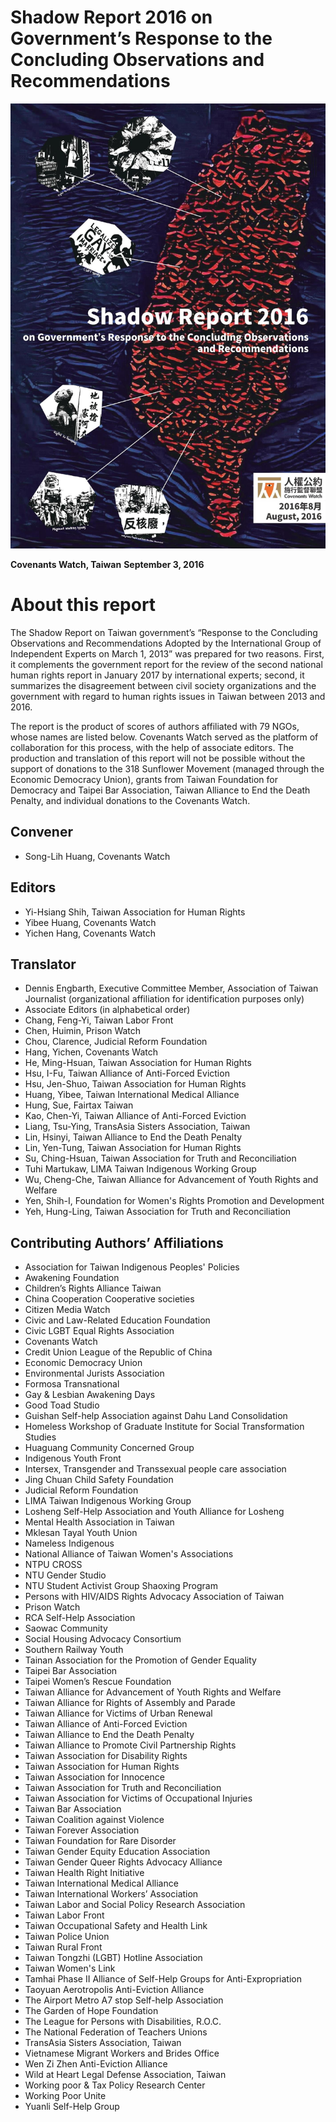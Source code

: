 # Shadow Report 2016 on Government’s Response to the Concluding Observations and Recommendations

![](cover.jpg)

**Covenants Watch, Taiwan**
**September 3, 2016**

# About this report

The Shadow Report on Taiwan government’s “Response to the Concluding Observations and Recommendations Adopted by the International Group of Independent Experts on March 1, 2013” was prepared for two reasons. First, it complements the government report for the review of the second national human rights report in January 2017 by international experts; second, it summarizes the disagreement between civil society organizations and the government with regard to human rights issues in Taiwan between 2013 and 2016.

The report is the product of scores of authors affiliated with 79 NGOs, whose names are listed below. Covenants Watch served as the platform of collaboration for this process, with the help of associate editors. The production and translation of this report will not be possible without the support of donations to the 318 Sunflower Movement (managed through the Economic Democracy Union), grants from Taiwan Foundation for Democracy and Taipei Bar Association, Taiwan Alliance to End the Death Penalty, and individual donations to the Covenants Watch.

## Convener

* Song-Lih Huang, Covenants Watch

## Editors

* Yi-Hsiang Shih, Taiwan Association for Human Rights
* Yibee Huang, Covenants Watch
* Yichen Hang, Covenants Watch

## Translator

* Dennis Engbarth, Executive Committee Member, Association of Taiwan Journalist (organizational affiliation for identification purposes only)
* Associate Editors (in alphabetical order)
* Chang, Feng-Yi, Taiwan Labor Front
* Chen, Huimin, Prison Watch
* Chou, Clarence, Judicial Reform Foundation
* Hang, Yichen, Covenants Watch
* He, Ming-Hsuan, Taiwan Association for Human Rights
* Hsu, I-Fu, Taiwan Alliance of Anti-Forced Eviction
* Hsu, Jen-Shuo, Taiwan Association for Human Rights
* Huang, Yibee, Taiwan International Medical Alliance
* Hung, Sue, Fairtax Taiwan
* Kao, Chen-Yi, Taiwan Alliance of Anti-Forced Eviction
* Liang, Tsu-Ying, TransAsia Sisters Association, Taiwan
* Lin, Hsinyi, Taiwan Alliance to End the Death Penalty
* Lin, Yen-Tung, Taiwan Association for Human Rights
* Su, Ching-Hsuan, Taiwan Association for Truth and Reconciliation
* Tuhi Martukaw, LIMA Taiwan Indigenous Working Group
* Wu, Cheng-Che, Taiwan Alliance for Advancement of Youth Rights and Welfare
* Yen, Shih-I, Foundation for Women's Rights Promotion and Development
* Yeh, Hung-Ling, Taiwan Association for Truth and Reconciliation

## Contributing Authors’ Affiliations

* Association for Taiwan Indigenous Peoples' Policies
* Awakening Foundation
* Children’s Rights Alliance Taiwan
* China Cooperation Cooperative societies
* Citizen Media Watch
* Civic and Law-Related Education Foundation
* Civic LGBT Equal Rights Association
* Covenants Watch
* Credit Union League of the Republic of China
* Economic Democracy Union
* Environmental Jurists Association
* Formosa Transnational
* Gay & Lesbian Awakening Days
* Good Toad Studio
* Guishan Self-help Association against Dahu Land Consolidation
* Homeless Workshop of Graduate Institute for Social Transformation Studies
* Huaguang Community Concerned Group
* Indigenous Youth Front
* Intersex, Transgender and Transsexual people care association
* Jing Chuan Child Safety Foundation
* Judicial Reform Foundation
* LIMA Taiwan Indigenous Working Group
* Losheng Self-Help Association and Youth Alliance for Losheng
* Mental Health Association in Taiwan
* Mklesan Tayal Youth Union
* Nameless Indigenous
* National Alliance of Taiwan Women's Associations
* NTPU CROSS
* NTU Gender Studio
* NTU Student Activist Group Shaoxing Program
* Persons with HIV/AIDS Rights Advocacy Association of Taiwan
* Prison Watch
* RCA Self-Help Association
* Saowac Community
* Social Housing Advocacy Consortium
* Southern Railway Youth
* Tainan Association for the Promotion of Gender Equality
* Taipei Bar Association
* Taipei Women’s Rescue Foundation
* Taiwan Alliance for Advancement of Youth Rights and Welfare
* Taiwan Alliance for Rights of Assembly and Parade
* Taiwan Alliance for Victims of Urban Renewal
* Taiwan Alliance of Anti-Forced Eviction
* Taiwan Alliance to End the Death Penalty
* Taiwan Alliance to Promote Civil Partnership Rights
* Taiwan Association for Disability Rights
* Taiwan Association for Human Rights
* Taiwan Association for Innocence
* Taiwan Association for Truth and Reconciliation
* Taiwan Association for Victims of Occupational Injuries
* Taiwan Bar Association
* Taiwan Coalition against Violence
* Taiwan Forever Association
* Taiwan Foundation for Rare Disorder
* Taiwan Gender Equity Education Association
* Taiwan Gender Queer Rights Advocacy Alliance
* Taiwan Health Right Initiative
* Taiwan International Medical Alliance
* Taiwan International Workers’ Association
* Taiwan Labor and Social Policy Research Association
* Taiwan Labor Front
* Taiwan Occupational Safety and Health Link
* Taiwan Police Union
* Taiwan Rural Front
* Taiwan Tongzhi (LGBT) Hotline Association
* Taiwan Women's Link
* Tamhai Phase II Alliance of Self-Help Groups for Anti-Expropriation
* Taoyuan Aerotropolis Anti-Eviction Alliance
* The Airport Metro A7 stop Self-help Association
* The Garden of Hope Foundation
* The League for Persons with Disabilities, R.O.C.
* The National Federation of Teachers Unions
* TransAsia Sisters Association, Taiwan
* Vietnamese Migrant Workers and Brides Office
* Wen Zi Zhen Anti-Eviction Alliance
* Wild at Heart Legal Defense Association, Taiwan
* Working poor & Tax Policy Research Center
* Working Poor Unite
* Yuanli Self-Help Group
